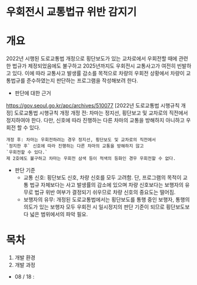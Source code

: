 우회전시 교통법규 위반 감지기
===========================

# 개요
2022년 시행된 도로교통법 개정으로 횡단보도가 있는 교차로에서 우회전할 때에 관련한 법규가 제정되었음에도 불구하고 2025년까지도 우회전시 교통사고가 여전히 빈발하고 있다. 이에 따라 교통사고 발생률 감소를 목적으로 차량의 우회전 상황에서 차량이 교통법규를 준수하였는지 판단하는 프로그램을 작성해보려 한다.

- 판단에 대한 근거

 https://gov.seoul.go.kr/apc/archives/510077
 [2022년 도로교통법 시행규칙 개정]
    도로교통법 시행규칙 개정
    개정 전: 차마는 정지선, 횡단보고 및 교차로의 직전에서 정지하여야 한다.
    다만, 신호에 따라 진행하는 다른 차마의 교통을 방해하지 아니하고 우회전 할 수 있다.

    개정 후: 차마는 우회전하려는 경우 정지선, 횡단보도 및 교차로의 직전에서
    `정지한 후` 신호에 따라 진행하는 다른 차마의 교통을 방해하지 않고
    `우회전할 수 있다.`
    제 2호에도 불구하고 차마는 우회전 삼색 등이 적색의 등화인 경우 우회전할 수 없다.

- 판단 기준
     * 교통 신호: 횡단보도 신호, 차량 신호를 모두 고려함. 단, 프로그램의 목적이 교통 법규 자체보다는 사고 발생률의 감소에 있으며 차량 신호보다는 보행자의 유무로 법규 위반 여부가 결정되기 쉬우므로 차량 신호의 중요도는 떨어짐.
     * 보행자의 유무: 개정된 도로교통법에서는 횡단보도를 통행 중인 보행자, 통행의 의도가 있는 보행자 모두 우회전 시 일시정지의 판단 기준이 되므로 횡단보도보다 넓은 범위에서의 파악 필요.

# 목차

1. 개발 환경
2. 개발 과정
 * 08 / 18 : 